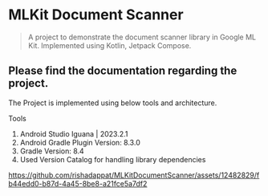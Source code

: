 # MLKit Document Scanner

> A project to demonstrate the document scanner library in Google ML Kit.
> Implemented using Kotlin, Jetpack Compose.

## Please find the documentation regarding the project.
The Project is implemented using below tools and architecture.

Tools
  1. Android Studio Iguana | 2023.2.1
  2. Android Gradle Plugin Version: 8.3.0
  3. Gradle Version: 8.4
  4. Used Version Catalog for handling library dependencies



https://github.com/rishadappat/MLKitDocumentScanner/assets/12482829/fb44edd0-b87d-4a45-8be8-a21fce5a7df2

